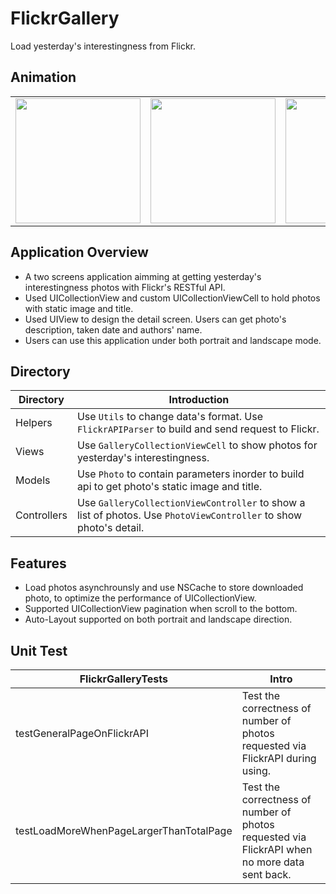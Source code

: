 # FlickrGallery
Load yesterday's interestingness from Flickr.

## Animation

<table style="width:100%">
    <tr>
        <td><img src = "https://github.com/miracle0930/FlickrGallery/blob/master/screenshots/portrait5s.gif" width = "200"/></td>
        <td><img src = "https://github.com/miracle0930/FlickrGallery/blob/master/screenshots/portrait8P.gif" width = "200"/></td>
        <td><img src = "https://github.com/miracle0930/FlickrGallery/blob/master/screenshots/portraitX.gif" width = "200"/></td>
    </tr>

</table>

## Application Overview
- A two screens application aimming at getting yesterday's interestingness photos with Flickr's RESTful API. 
- Used UICollectionView and custom UICollectionViewCell to hold photos with static image and title.
- Used UIView to design the detail screen. Users can get photo's description, taken date and authors' name.
- Users can use this application under both portrait and landscape mode.


## Directory
Directory | Introduction
---|---
Helpers | Use `Utils` to change data's format. Use `FlickrAPIParser` to build and send request to Flickr.
Views | Use `GalleryCollectionViewCell` to show photos for yesterday's interestingness.
Models | Use `Photo` to contain parameters inorder to build api to get photo's static image and title.
Controllers | Use `GalleryCollectionViewController` to show a list of photos. Use `PhotoViewController` to show photo's detail.

## Features
- Load photos asynchrounsly and use NSCache to store downloaded photo, to optimize the performance of UICollectionView.
- Supported UICollectionView pagination when scroll to the bottom.
- Auto-Layout supported on both portrait and landscape direction.

## Unit Test
FlickrGalleryTests | Intro
---|---
testGeneralPageOnFlickrAPI | Test the correctness of number of photos requested via FlickrAPI during using.
testLoadMoreWhenPageLargerThanTotalPage | Test the correctness of number of photos requested via FlickrAPI when no more data sent back.



